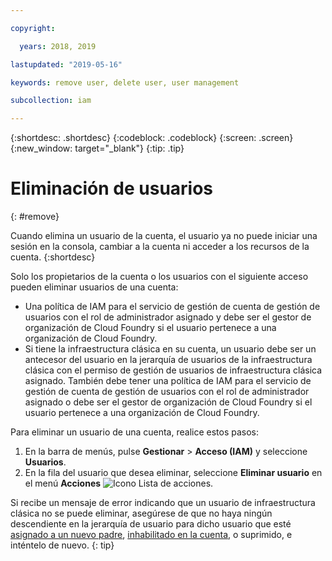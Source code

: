 ```yaml
---

copyright:

  years: 2018, 2019

lastupdated: "2019-05-16"

keywords: remove user, delete user, user management

subcollection: iam

---
```


{:shortdesc: .shortdesc}
{:codeblock: .codeblock}
{:screen: .screen}
{:new_window: target="_blank"}
{:tip: .tip}

# Eliminación de usuarios
{: #remove}

Cuando elimina un usuario de la cuenta, el usuario ya no puede iniciar una sesión en la consola, cambiar a la cuenta ni acceder a los recursos de la cuenta.
{:shortdesc}

Solo los propietarios de la cuenta o los usuarios con el siguiente acceso pueden eliminar usuarios de una cuenta:

* Una política de IAM para el servicio de gestión de cuenta de gestión de usuarios con el rol de administrador asignado y debe ser el gestor de organización de Cloud Foundry si el usuario pertenece a una organización de Cloud Foundry.
* Si tiene la infraestructura clásica en su cuenta, un usuario debe ser un antecesor del usuario en la jerarquía de usuarios de la infraestructura clásica con el permiso de gestión de usuarios de infraestructura clásica asignado. También debe tener una política de IAM para el servicio de gestión de cuenta de gestión de usuarios con el rol de administrador asignado o debe ser el gestor de organización de Cloud Foundry si el usuario pertenece a una organización de Cloud Foundry.

Para eliminar un usuario de una cuenta, realice estos pasos:

1. En la barra de menús, pulse **Gestionar** &gt; **Acceso (IAM)** y seleccione **Usuarios**.
2. En la fila del usuario que desea eliminar, seleccione **Eliminar usuario** en el menú **Acciones** ![Icono Lista de acciones](../icons/action-menu-icon.svg).

Si recibe un mensaje de error indicando que un usuario de infraestructura clásica no se puede eliminar, asegúrese de que no haya ningún descendiente en la jerarquía de usuario para dicho usuario que esté [asignado a un nuevo padre](/docs/iam?topic=iam-update-parent), [inhabilitado en la cuenta](/docs/iam?topic=iam-status), o suprimido, e inténtelo de nuevo.
{: tip}
